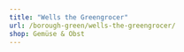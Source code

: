 ```yaml
---
title: "Wells the Greengrocer"
url: /borough-green/wells-the-greengrocer/
shop: Gemüse & Obst
---
```

